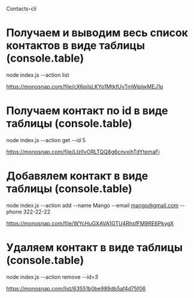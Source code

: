 
Contacts-cli

# Получаем и выводим весь список контактов в виде таблицы (console.table)
node index.js --action list

https://monosnap.com/file/cX6pilsLKYo1MtkfUyTmWlplwMEJ1p



# Получаем контакт по id в виде таблицы (console.table)
node index.js --action get --id 5

https://monosnap.com/file/LIzIIvORLTQQ8g6cnvxihTdYtemaFi



# Добавялем контакт в виде таблицы (console.table)
node index.js --action add --name Mango --email mango@gmail.com --phone 322-22-22

https://monosnap.com/file/WYcHuGXAVA1GTU4RhsfFM9RE6PkvgX


# Удаляем контакт в виде таблицы (console.table)
node index.js --action remove --id=3

https://monosnap.com/list/63551b0be989db5af4d75f06
